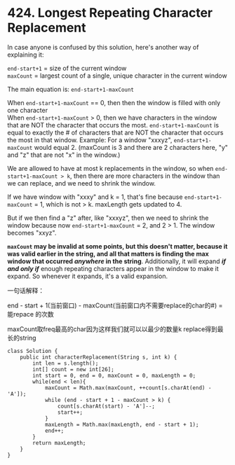 # 424. Longest Repeating Character Replacement

In case anyone is confused by this solution, here's another way of explaining it:

`end-start+1` = size of the current window\
`maxCount` = largest count of a single, unique character in the current window

The main equation is: `end-start+1-maxCount`

When `end-start+1-maxCount` == 0, then then the window is filled with only one character\
When `end-start+1-maxCount` > 0, then we have characters in the window that are NOT the character that occurs the most. `end-start+1-maxCount` is equal to exactly the # of characters that are NOT the character that occurs the most in that window. Example: For a window "xxxyz", `end-start+1-maxCount` would equal 2. (maxCount is 3 and there are 2 characters here, "y" and "z" that are not "x" in the window.)

We are allowed to have at most k replacements in the window, so when `end-start+1-maxCount > k`, then there are more characters in the window than we can replace, and we need to shrink the window.

If we have window with "xxxy" and k = 1, that's fine because `end-start+1-maxCount` = 1, which is not > k. maxLength gets updated to 4.

But if we then find a "z" after, like "xxxyz", then we need to shrink the window because now `end-start+1-maxCount` = 2, and 2 > 1. The window becomes "xxyz".

**`maxCount` may be invalid at some points, but this doesn't matter, because it was valid earlier in the string, and all that matters is finding the max window that occurred **_**anywhere**_** in the string**. Additionally, it will expand _**if and only if**_ enough repeating characters appear in the window to make it expand. So whenever it expands, it's a valid expansion.



一句话解释：

end - start + 1(当前窗口) - maxCount(当前窗口内不需要replace的char的#) = 能repace 的次数

maxCount取freq最高的char因为这样我们就可以以最少的数量k replace得到最长的string

```
class Solution {
    public int characterReplacement(String s, int k) {
        int len = s.length();
        int[] count = new int[26];
        int start = 0, end = 0, maxCount = 0, maxLength = 0;
        while(end < len){
            maxCount = Math.max(maxCount, ++count[s.charAt(end) - 'A']);
            while (end - start + 1 - maxCount > k) {
                count[s.charAt(start) - 'A']--;
                start++;
            }
            maxLength = Math.max(maxLength, end - start + 1);
            end++;
        }
        return maxLength;
    }
}
```
